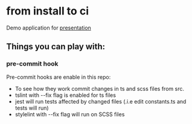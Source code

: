 # from install to ci

Demo application for [presentation](notes/0-intro.md)

## Things you can play with:
### pre-commit hook
Pre-commit hooks are enable in this repo:
- To see how they work commit changes in ts and scss files from src.
- tslint with --fix flag is enabled for ts files
- jest will run tests affected by changed files (.i.e edit constants.ts and tests will run)
- stylelint with --fix flag will run on SCSS files

